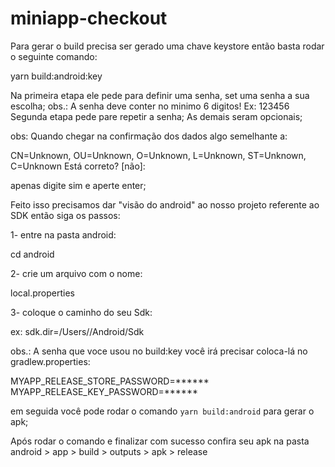 # miniapp-checkout

Para gerar o build precisa ser gerado uma chave keystore então basta rodar o seguinte comando:

yarn build:android:key

Na primeira etapa ele pede para definir uma senha, set uma senha a sua escolha;
obs.: A senha deve conter no minimo 6 digitos! Ex: 123456
Segunda etapa pede pare repetir a senha;
As demais seram opcionais;

obs: Quando chegar na confirmação dos dados algo semelhante a:

CN=Unknown, OU=Unknown, O=Unknown, L=Unknown, ST=Unknown, C=Unknown Está correto?
  [não]:

apenas digite sim e aperte enter;

Feito isso precisamos dar "visão do android" ao nosso projeto referente ao SDK então siga os passos:

1- entre na pasta android:

cd android

2- crie um arquivo com o nome:

local.properties

3- coloque o caminho do seu Sdk:

ex: sdk.dir=/Users/<seu-usuario>/Android/Sdk

obs.: A senha que voce usou no build:key você irá precisar coloca-lá no gradlew.properties:

MYAPP_RELEASE_STORE_PASSWORD=******
MYAPP_RELEASE_KEY_PASSWORD=******

em seguida você pode rodar o comando `yarn build:android` para gerar o apk;

Após rodar o comando e finalizar com sucesso confira seu apk na pasta android > app > build > outputs > apk > release